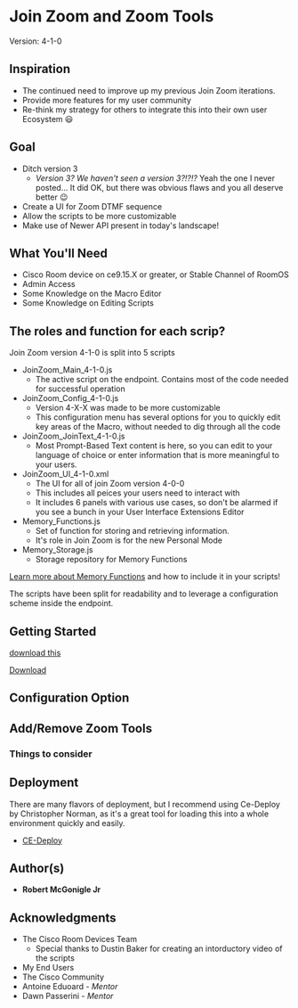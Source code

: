 # Join Zoom and Zoom Tools

Version: 4-1-0 

## Inspiration
* The continued need to improve up my previous Join Zoom iterations.
* Provide more features for my user community
* Re-think my strategy for others to integrate this into their own user Ecosystem 😃

## Goal
* Ditch version 3
  * _Version 3? We haven't seen a version 3?!?!?_ Yeah the one I never posted... It did OK, but there was obvious flaws and you all deserve better 😉
* Create a UI for Zoom DTMF sequence
* Allow the scripts to be more customizable
* Make use of Newer API present in today's landscape!


## What You'll Need
* Cisco Room device on ce9.15.X or greater, or Stable Channel of RoomOS
* Admin Access
* Some Knowledge on the Macro Editor
* Some Knowledge on Editing Scripts

## The roles and function for each scrip?

Join Zoom version 4-1-0 is split into 5 scripts
* JoinZoom_Main_4-1-0.js
  * The active script on the endpoint. Contains most of the code needed for successful operation 
* JoinZoom_Config_4-1-0.js
  * Version 4-X-X was made to be more customizable
  * This configuration menu has several options for you to quickly edit key areas of the Macro, without needed to dig through all the code
* JoinZoom_JoinText_4-1-0.js
  * Most Prompt-Based Text content is here, so you can edit to your language of choice or enter information that is more meaningful to your users.
* JoinZoom_UI_4-1-0.xml
  * The UI for all of join Zoom version 4-0-0
  * This includes all peices your users need to interact with
  * It includes 6 panels with various use cases, so don't be alarmed if you see a bunch in your User Interface Extensions Editor
* Memory_Functions.js
  * Set of function for storing and retrieving information.
  * It's role in Join Zoom is for the new Personal Mode
* Memory_Storage.js
  * Storage repository for Memory Functions

[Learn more about Memory Functions](https://github.com/Bobby-McGonigle/Cisco-RoomDevice-Macro-Projects-Examples/tree/master/Macro%20Memory%20Storage) and how to include it in your scripts!

The scripts have been split for readability and to leverage a configuration scheme inside the endpoint.

## Getting Started
[download this](files/file.csv)

<a href="/Join%20Zoom/Join%20Zoom%20and%20Zoom%20Tools/JoinZoom_4-1-0.zip" id="raw-url" role="button" data-view-component="true" class="btn-sm btn BtnGroup-item">Download</a>

## Configuration Option

## Add/Remove Zoom Tools

### Things to consider

## Deployment

There are many flavors of deployment, but I recommend using Ce-Deploy by Christopher Norman, as it's a great tool for loading this into a whole environment quickly and easily.

* [CE-Deploy](https://github.com/voipnorm/CE-Deploy)

## Author(s)

* **Robert McGonigle Jr**

## Acknowledgments

* The Cisco Room Devices Team
  * Special thanks to Dustin Baker for creating an intorductory video of the scripts
* My End Users
* The Cisco Community
* Antoine Eduoard - *Mentor*
* Dawn Passerini - *Mentor*
